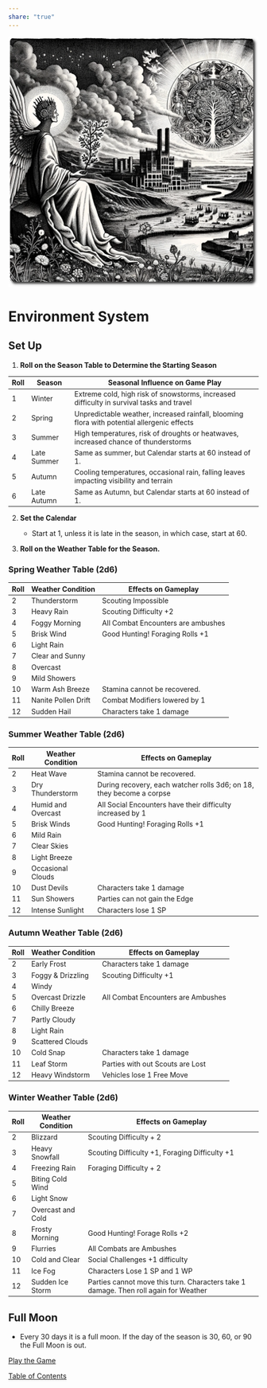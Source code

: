 ```yaml
---
share: "true"
---
```


![environment-system](./environment-system.png)    
    
# Environment System    
    
## Set Up    
    
1. **Roll on the Season Table to Determine the Starting Season**    
    
| Roll | Season | Seasonal Influence on Game Play |    
| ---- | ---- | ---- |    
| 1 | Winter | Extreme cold, high risk of snowstorms, increased difficulty in survival tasks and travel |    
| 2 | Spring | Unpredictable weather, increased rainfall, blooming flora with potential allergenic effects |    
| 3 | Summer | High temperatures, risk of droughts or heatwaves, increased chance of thunderstorms |    
| 4 | Late Summer | Same as summer, but Calendar starts at 60 instead of 1. |    
| 5 | Autumn | Cooling temperatures, occasional rain, falling leaves impacting visibility and terrain |    
| 6 | Late Autumn | Same as Autumn, but Calendar starts at 60 instead of 1. |    
    
2. **Set the Calendar**    
   - Start at 1, unless it is late in the season, in which case, start at 60.    
    
3. **Roll on the Weather Table for the Season.**    
    
### Spring Weather Table (2d6)    
  
| Roll | Weather Condition | Effects on Gameplay                       |    
   |------|-------------------|-------------------------------------------|    
   | 2    | Thunderstorm      | Scouting Impossible                       |    
   | 3    | Heavy Rain        | Scouting Difficulty +2                    |    
   | 4    | Foggy Morning     | All Combat Encounters are ambushes        |    
   | 5    | Brisk Wind        | Good Hunting! Foraging Rolls +1           |    
   | 6    | Light Rain        |                                           |    
   | 7    | Clear and Sunny   |                                           |    
   | 8    | Overcast          |                                           |    
   | 9    | Mild Showers      |          |    
   | 10   | Warm Ash Breeze       | Stamina cannot be recovered.                                           |    
   | 11   | Nanite Pollen Drift| Combat Modifiers lowered by 1            |    
   | 12   | Sudden Hail       | Characters take 1 damage                  |    
  
### Summer Weather Table (2d6)  
  
| Roll | Weather Condition | Effects on Gameplay                                        |    
   |------|-------------------|------------------------------------------------------------|    
   | 2    | Heat Wave         | Stamina cannot be recovered.       |    
   | 3    | Dry Thunderstorm  | During recovery, each watcher rolls 3d6; on 18, they become a corpse   |    
   | 4    | Humid and Overcast| All Social Encounters have their difficulty increased by 1      |    
   | 5    | Brisk Winds       | Good Hunting! Foraging Rolls +1                            |    
   | 6    | Mild Rain         |                                                            |    
   | 7    | Clear Skies       |                                                            |    
   | 8    | Light Breeze      |                                                            |    
   | 9    | Occasional Clouds |                                                            |    
   | 10   | Dust Devils       | Characters take 1 damage                                   |    
   | 11   | Sun Showers       | Parties can not gain the Edge                          |    
   | 12   | Intense Sunlight  | Characters lose 1 SP                                |    
    
### Autumn Weather Table (2d6)    
  
| Roll | Weather Condition | Effects on Gameplay                       |    
   |------|-------------------|-------------------------------------------|    
   | 2    | Early Frost       | Characters take 1 damage                  |    
   | 3    | Foggy & Drizzling | Scouting Difficulty +1                    |    
   | 4    | Windy             |                                           |    
   | 5    | Overcast Drizzle  | All Combat Encounters are Ambushes        |    
   | 6    | Chilly Breeze     |                                           |    
   | 7    | Partly Cloudy     |                                           |    
   | 8    | Light Rain        |                                           |    
   | 9    | Scattered Clouds  |                                           |    
   | 10   | Cold Snap         | Characters take 1 damage                  |    
   | 11   | Leaf Storm        | Parties with out Scouts are Lost                                          |    
   | 12   | Heavy Windstorm   | Vehicles lose 1 Free Move                                          |    
    
### Winter Weather Table (2d6)  
  
| Roll | Weather Condition  | Effects on Gameplay                                        |    
   |------|--------------------|------------------------------------------------------------|    
   | 2    | Blizzard           | Scouting Difficulty + 2        |    
   | 3    | Heavy Snowfall     | Scouting Difficulty +1, Foraging Difficulty +1             |    
   | 4    | Freezing Rain      | Foraging Difficulty + 2                                      |    
   | 5    | Biting Cold Wind   |                                                            |    
   | 6    | Light Snow         |                                                            |    
   | 7    | Overcast and Cold  |                                                            |    
   | 8    | Frosty Morning     | Good Hunting! Forage Rolls +2                              |    
   | 9    | Flurries           | All Combats are Ambushes                                   |    
   | 10   | Cold and Clear     | Social Challenges +1 difficulty                                       |    
   | 11   | Ice Fog            | Characters Lose 1 SP and 1 WP                                                           |    
   | 12   | Sudden Ice Storm   | Parties cannot move this turn. Characters take 1 damage. Then roll again for Weather |    
    
## Full Moon    
    
- Every 30 days it is a full moon. If the day of the season is 30, 60, or 90 the Full Moon is out.    
    
[Play the Game](./Play-the-Game.html)    
    
[Table of Contents](./Table-of-Contents.html)